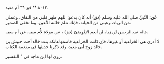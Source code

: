 ٨٠١٢.** فق:** أم معبد.

**عَن:** النَّبِيِّ صلى الله عليه وسلم (فق) أنه كان يدعو: اللهم طهر قلبي من النفاق، وعملي من الرياء، وعيني من الخيانة، فإنك تعلم خائنة الأعين، وما تخفي الصدور.

قاله عبد الرحمن بْن زياد بْن أنعم الإفْرِيقيّ (فق) ، عن مولاة لأُم معبد، عن أم معبد.

لا أدري هي الخزاعية أو غيرها، فإن كانت الخزاعية فاسمهاعاتكة بنت خالد أخت حبيش بن خالد زوج أبي معبد، وقد ذكرنا حديثها في مقدمة الكتاب.

روى لها ابن ماجه في " التفسير.